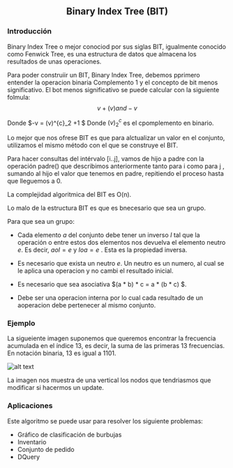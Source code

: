 <div align="center">
  
  ## Binary Index Tree (BIT)
    
</div>

### Introducción

  Binary Index Tree o mejor conociod por sus siglas BIT, igualmente conocido como Fenwick Tree, es una estructura de datos que almacena los resultados de unas operaciones. 
  
  Para poder construiir un BIT, Binary Index Tree, debemos pprimero entender la operacion binaria Complemento 1 y el concepto de bit menos significativo. El bot menos significativo se puede calcular con la siguiente folmula: 
  $$v + (v) and -v $$
  
  Donde $-v = (v)^{c}_2 +1 $
  Donde $(v)^{c}_2$ es el cpomplemento en binario.
  
  Lo mejor que nos ofrese BIT es que para alctualizar un valor en el conjunto, utilizamos el mismo método con el que se construye el BIT.
  
  Para hacer consultas del intérvalo [i..j], vamos de hijo a padre con la operación padre() que describimos anteriormente tanto para i como para j , sumando al hijo el valor que tenemos en padre, repitiendo el proceso hasta que lleguemos a 0. 
  
  La complejidad algoritmica del BIT es O(n).
  
  Lo malo de la estructura BIT es que es bnecesario que sea un grupo.
  
  Para que sea un grupo:
  
 
  * Cada elemento $a$ del conjunto debe tener un inverso $I$ tal que la operación o entre estos dos elementos nos devuelva el elemento neutro $e$. Es decir, $aoI=e$ y $Ioa=e$ . Esta es la propiedad inversa.
  
  * Es necesario que exista un neutro $e$. Un neutro es un numero, al cual se le aplica una operacion y no cambi el resultado inicial.
  
  * Es necesario que sea asociativa $(a * b) * c = a * (b * c) $.
  
  * Debe ser una operacion interna por lo cual cada resultado de un aoperacion debe pertenecer al mismo conjunto. 


  ### Ejemplo 
  La sigueiente imagen suponemos que queremos encontrar la frecuencia acumulada en el índice 13, es decir, la suma de las primeras 13 frecuencias. En notación binaria, 13 es igual a $1101$. 
  
 ![alt text](https://images.ctfassets.net/piwi0eufbb2g/3x4z986CTmMGWH50X7mp9q/78e572d03601658d4ec6b5353974c85c/bitval.gif)
 
 La imagen nos muestra de una vertical los nodos que tendriasmos que modificar si hacermos un update.
 ### Aplicaciones 
 Este algoritmo se puede usar para resolver los siguiente problemas: 
 
 * Gráfico de clasificación de burbujas
 * Inventario
 * Conjunto de pedido
 * DQuery
 
</div>
